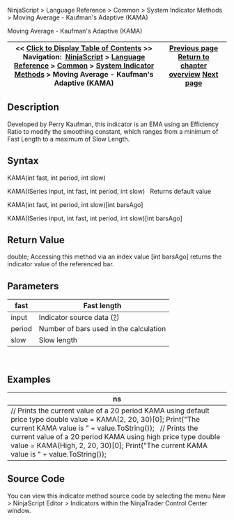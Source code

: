 ﻿
NinjaScript > Language Reference > Common > System Indicator Methods > Moving Average - Kaufman's Adaptive (KAMA)

Moving Average - Kaufman's Adaptive (KAMA)

| << [Click to Display Table of Contents](moving_average_-_kaufmans_adap.md) >> **Navigation:**     [NinjaScript](ninjascript.md) > [Language Reference](language_reference_wip.md) > [Common](common.md) > [System Indicator Methods](indicators.md) > Moving Average - Kaufman's Adaptive (KAMA) | [Previous page](moving_average_-_hull_hma.md) [Return to chapter overview](indicators.md) [Next page](moving_average_-_mesa_adaptive.md) |
| --- | --- |
## Description
Developed by Perry Kaufman, this indicator is an EMA using an Efficiency Ratio to modify the smoothing constant, which ranges from a minimum of Fast Length to a maximum of Slow Length. 

## Syntax
KAMA(int fast, int period, int slow)  

KAMA(ISeries<double> input, int fast, int period, int slow)
 
Returns default value  

KAMA(int fast, int period, int slow)[int barsAgo]  

KAMA(ISeries<double> input, int fast, int period, int slow)[int barsAgo]

## Return Value
double; Accessing this method via an index value [int barsAgo] returns the indicator value of the referenced bar.

## Parameters

| fast | Fast length |
| --- | --- |
| input | Indicator source data ([?](valid_input_data_for_indicator.md)) |
| period | Number of bars used in the calculation |
| slow | Slow length |
 
## 
## Examples

| ns |
| --- |
| // Prints the current value of a 20 period KAMA using default price type double value = KAMA(2, 20, 30)[0]; Print("The current KAMA value is " + value.ToString());   // Prints the current value of a 20 period KAMA using high price type double value = KAMA(High, 2, 20, 30)[0]; Print("The current KAMA value is " + value.ToString()); |

## Source Code
You can view this indicator method source code by selecting the menu New > NinjaScript Editor > Indicators within the NinjaTrader Control Center window.
